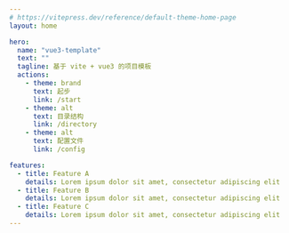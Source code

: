 ```yaml
---
# https://vitepress.dev/reference/default-theme-home-page
layout: home

hero:
  name: "vue3-template"
  text: ""
  tagline: 基于 vite + vue3 的项目模板
  actions:
    - theme: brand
      text: 起步
      link: /start
    - theme: alt
      text: 目录结构
      link: /directory
    - theme: alt
      text: 配置文件
      link: /config

features:
  - title: Feature A
    details: Lorem ipsum dolor sit amet, consectetur adipiscing elit
  - title: Feature B
    details: Lorem ipsum dolor sit amet, consectetur adipiscing elit
  - title: Feature C
    details: Lorem ipsum dolor sit amet, consectetur adipiscing elit
---
```


